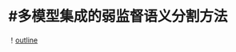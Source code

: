 #多模型集成的弱监督语义分割方法
========
！[outline](https://github.com/zhwis/Mulmodel_semantic_seg/raw/master/struct.jpg)
